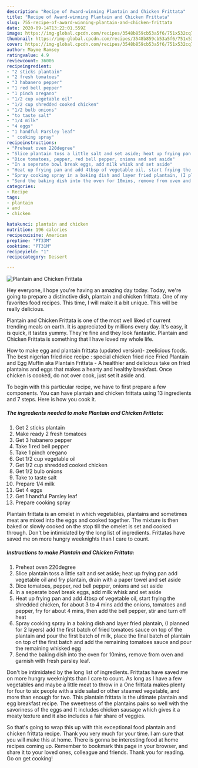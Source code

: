 ```yaml
---
description: "Recipe of Award-winning Plantain and Chicken Frittata"
title: "Recipe of Award-winning Plantain and Chicken Frittata"
slug: 755-recipe-of-award-winning-plantain-and-chicken-frittata
date: 2020-09-14T13:22:01.559Z
image: https://img-global.cpcdn.com/recipes/3548b859cb53a5f6/751x532cq70/plantain-and-chicken-frittata-recipe-main-photo.jpg
thumbnail: https://img-global.cpcdn.com/recipes/3548b859cb53a5f6/751x532cq70/plantain-and-chicken-frittata-recipe-main-photo.jpg
cover: https://img-global.cpcdn.com/recipes/3548b859cb53a5f6/751x532cq70/plantain-and-chicken-frittata-recipe-main-photo.jpg
author: Mayme Ramsey
ratingvalue: 4.9
reviewcount: 36006
recipeingredient:
- "2 sticks plantain"
- "2 fresh tomatoes"
- "3 habanero pepper"
- "1 red bell pepper"
- "1 pinch oregano"
- "1/2 cup vegetable oil"
- "1/2 cup shredded cooked chicken"
- "1/2 bulb onions"
- "to taste salt"
- "1/4 milk"
- "4 eggs"
- "1 handful Parsley leaf"
- " cooking spray"
recipeinstructions:
- "Preheat oven 220degree"
- "Slice plantain toss a little salt and set aside; heat up frying pan add vegetable oil and fry plantain, drain with a paper towel and set aside"
- "Dice tomatoes, pepper, red bell pepper, onions and set aside"
- "In a seperate bowl break eggs, add milk whisk and set aside"
- "Heat up frying pan and add 4tbsp of vegetable oil, start frying the shredded chicken, for about 3 to 4 mins add the onions, tomatoes and pepper, fry for about 4 mins, then add the bell pepper, stir and turn off heat"
- "Spray cooking spray in a baking dish and layer fried plantain, (I planned for 2 layers) add the first batch of fried tomatoes sauce on top of the plantain and pour the first batch of milk, place the final batch of plantain on top of the first batch and add the remaining tomatoes sauce and pour the remaining whisked egg"
- "Send the baking dish into the oven for 10mins, remove from oven and garnish with fresh parsley leaf."
categories:
- Recipe
tags:
- plantain
- and
- chicken

katakunci: plantain and chicken 
nutrition: 196 calories
recipecuisine: American
preptime: "PT33M"
cooktime: "PT31M"
recipeyield: "1"
recipecategory: Dessert

---
```



![Plantain and Chicken Frittata](https://img-global.cpcdn.com/recipes/3548b859cb53a5f6/751x532cq70/plantain-and-chicken-frittata-recipe-main-photo.jpg)

Hey everyone, I hope you're having an amazing day today. Today, we're going to prepare a distinctive dish, plantain and chicken frittata. One of my favorites food recipes. This time, I will make it a bit unique. This will be really delicious.

Plantain and Chicken Frittata is one of the most well liked of current trending meals on earth. It is appreciated by millions every day. It's easy, it is quick, it tastes yummy. They're fine and they look fantastic. Plantain and Chicken Frittata is something that I have loved my whole life.

How to make egg and plantain frittata (updated version)- zeelicious foods. The best nigerian fried rice recipe : special chicken fried rice Fried Plantain and Egg Muffin aka Plantain Frittata - A healthier and delicious take on fried plantains and eggs that makes a hearty and healthy breakfast. Once chicken is cooked, do not over cook, just set it aside and.


To begin with this particular recipe, we have to first prepare a few components. You can have plantain and chicken frittata using 13 ingredients and 7 steps. Here is how you cook it.

<!--inarticleads1-->

##### The ingredients needed to make Plantain and Chicken Frittata:

1. Get 2 sticks plantain
1. Make ready 2 fresh tomatoes
1. Get 3 habanero pepper
1. Take 1 red bell pepper
1. Take 1 pinch oregano
1. Get 1/2 cup vegetable oil
1. Get 1/2 cup shredded cooked chicken
1. Get 1/2 bulb onions
1. Take to taste salt
1. Prepare 1/4 milk
1. Get 4 eggs
1. Get 1 handful Parsley leaf
1. Prepare  cooking spray


Plantain frittata is an omelet in which vegetables, plantains and sometimes meat are mixed into the eggs and cooked together. The mixture is then baked or slowly cooked on the stop till the omelet is set and cooked through. Don&#39;t be intimidated by the long list of ingredients. Frittatas have saved me on more hungry weeknights than I care to count. 

<!--inarticleads2-->

##### Instructions to make Plantain and Chicken Frittata:

1. Preheat oven 220degree
1. Slice plantain toss a little salt and set aside; heat up frying pan add vegetable oil and fry plantain, drain with a paper towel and set aside
1. Dice tomatoes, pepper, red bell pepper, onions and set aside
1. In a seperate bowl break eggs, add milk whisk and set aside
1. Heat up frying pan and add 4tbsp of vegetable oil, start frying the shredded chicken, for about 3 to 4 mins add the onions, tomatoes and pepper, fry for about 4 mins, then add the bell pepper, stir and turn off heat
1. Spray cooking spray in a baking dish and layer fried plantain, (I planned for 2 layers) add the first batch of fried tomatoes sauce on top of the plantain and pour the first batch of milk, place the final batch of plantain on top of the first batch and add the remaining tomatoes sauce and pour the remaining whisked egg
1. Send the baking dish into the oven for 10mins, remove from oven and garnish with fresh parsley leaf.


Don&#39;t be intimidated by the long list of ingredients. Frittatas have saved me on more hungry weeknights than I care to count. As long as I have a few vegetables and maybe a little meat to throw in a One frittata makes plenty for four to six people with a side salad or other steamed vegetable, and more than enough for two. This plantain frittata is the ultimate plantain and egg breakfast recipe. The sweetness of the plantains pairs so well with the savoriness of the eggs and It includes chicken sausage which gives it a meaty texture and it also includes a fair share of veggies. 

So that's going to wrap this up with this exceptional food plantain and chicken frittata recipe. Thank you very much for your time. I am sure that you will make this at home. There is gonna be interesting food at home recipes coming up. Remember to bookmark this page in your browser, and share it to your loved ones, colleague and friends. Thank you for reading. Go on get cooking!
